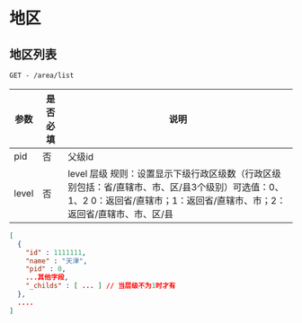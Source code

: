 # 地区
## 地区列表

```html
GET - /area/list
```

| 参数    | 是否必填 | 说明                                       |
| ----- | ---- | ---------------------------------------- |
| pid   | 否    | 父级id                                     |
| level | 否    | level 层级 规则：设置显示下级行政区级数（行政区级别包括：省/直辖市、市、区/县3个级别）可选值：0、1、2  0：返回省/直辖市；1：返回省/直辖市、市；2：返回省/直辖市、市、区/县 |

```json
[
  {
    "id" : 1111111,
    "name" : "天津",
    "pid" : 0,
    ...其他字段,
    "_childs" : [ ... ] // 当层级不为1时才有
  },
  ....
]
```

